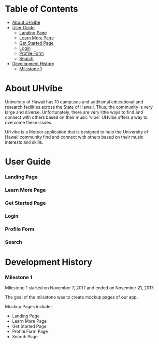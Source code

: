 # Table of Contents

* [About UHvibe](#about-uhvibe)
* [User Guide](#user-guide)
  * [Landing Page](#landing-page)
  * [Learn More Page](#learn-more-page)
  * [Get Started Page](#get-started-page)
  * [Login](#login)
  * [Profile Form](#profile-form)
  * [Search](#search)
* [Development History](#development-history)
  * [Milestone 1](#milestone-1)
  
# About UHvibe

University of Hawaii has 10 campuses and additional educational and research facilities across the State of Hawaii. Thus, the community is very large and diverse. Unfortunately, there are very little ways to find and connect with others based on their music 'vibe'. UHvibe offers a way to overcome these issues.

UHvibe is a Meteor application that is designed to help the University of Hawaii community find and connect with others based on their music interests and skills. 

# User Guide

### Landing Page

### Learn More Page

### Get Started Page

### Login

### Profile Form

### Search

# Development History
### Milestone 1
Milestone 1 started on November 7, 2017 and ended on November 21, 2017.

The goal of the milestone was to create mockup pages of our app.

Mockup Pages include: 
* Landing Page
* Learn More Page
* Get Started Page
* Profile Form Page
* Search Page

